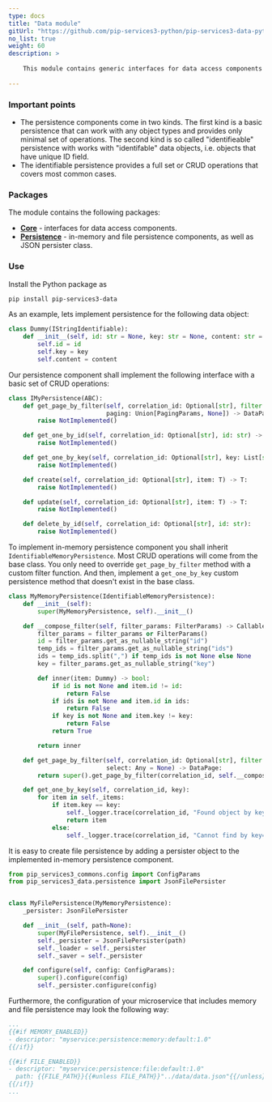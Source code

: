 ```yaml
---
type: docs
title: "Data module"
gitUrl: "https://github.com/pip-services3-python/pip-services3-data-python"
no_list: true
weight: 60
description: > 
  
    This module contains generic interfaces for data access components as well as abstract implementations for in-memory and file persistence.      
 
---
```


### Important points
* The persistence components come in two kinds. The first kind is a basic persistence that can work with any object types and provides only minimal set of operations. The second kind is so called "identifieable" persistence with works with "identifable" data objects, i.e. objects that have unique ID field. 
* The identifiable persistence provides a full set or CRUD operations that covers most common cases.


### Packages

The module contains the following packages:

* [**Core**](core) - interfaces for data access components. 
* [**Persistence**](persistence) - in-memory and file persistence components, as well as JSON persister class.


### Use

Install the Python package as
```bash
pip install pip-services3-data
```

As an example, lets implement persistence for the following data object:

```python
class Dummy(IStringIdentifiable):
    def __init__(self, id: str = None, key: str = None, content: str = None):
        self.id = id
        self.key = key
        self.content = content
```

Our persistence component shall implement the following interface with a basic set of CRUD operations:

```python
class IMyPersistence(ABC):
    def get_page_by_filter(self, correlation_id: Optional[str], filter: Any,
                           paging: Union[PagingParams, None]) -> DataPage:
        raise NotImplemented()

    def get_one_by_id(self, correlation_id: Optional[str], id: str) -> T:
        raise NotImplemented()

    def get_one_by_key(self, correlation_id: Optional[str], key: List[str]) -> T:
        raise NotImplemented()

    def create(self, correlation_id: Optional[str], item: T) -> T:
        raise NotImplemented()

    def update(self, correlation_id: Optional[str], item: T) -> T:
        raise NotImplemented()

    def delete_by_id(self, correlation_id: Optional[str], id: str):
        raise NotImplemented()

```

To implement in-memory persistence component you shall inherit `IdentifiableMemoryPersistence`. 
Most CRUD operations will come from the base class. You only need to override `get_page_by_filter` method with a custom filter function.
And then, implement a `get_one_by_key` custom persistence method that doesn't exist in the base class.

```python
class MyMemoryPersistence(IdentifiableMemoryPersistence):
    def __init__(self):
        super(MyMemoryPersistence, self).__init__()

    def __compose_filter(self, filter_params: FilterParams) -> Callable[[Dummy], bool]:
        filter_params = filter_params or FilterParams()
        id = filter_params.get_as_nullable_string("id")
        temp_ids = filter_params.get_as_nullable_string("ids")
        ids = temp_ids.split(",") if temp_ids is not None else None
        key = filter_params.get_as_nullable_string("key")

        def inner(item: Dummy) -> bool:
            if id is not None and item.id != id:
                return False
            if ids is not None and item.id in ids:
                return False
            if key is not None and item.key != key:
                return False
            return True

        return inner

    def get_page_by_filter(self, correlation_id: Optional[str], filter: Any, paging: PagingParams, sort: Any = None,
                           select: Any = None) -> DataPage:
        return super().get_page_by_filter(correlation_id, self.__compose_filter(filter), paging, sort, select)

    def get_one_by_key(self, correlation_id, key):
        for item in self._items:
            if item.key == key:
                self._logger.trace(correlation_id, "Found object by key={}", key)
                return item
            else:
                self._logger.trace(correlation_id, "Cannot find by key={}", key)

```

It is easy to create file persistence by adding a persister object to the implemented in-memory persistence component.

```python
from pip_services3_commons.config import ConfigParams
from pip_services3_data.persistence import JsonFilePersister


class MyFilePersistence(MyMemoryPersistence):
    _persister: JsonFilePersister

    def __init__(self, path=None):
        super(MyFilePersistence, self).__init__()
        self._persister = JsonFilePersister(path)
        self._loader = self._persister
        self._saver = self._persister

    def configure(self, config: ConfigParams):
        super().configure(config)
        self._persister.configure(config)
```

Furthermore, the configuration of your microservice that includes memory and file persistence may look the following way:

```yaml
...
{{#if MEMORY_ENABLED}}
- descriptor: "myservice:persistence:memory:default:1.0"
{{/if}}

{{#if FILE_ENABLED}}
- descriptor: "myservice:persistence:file:default:1.0"
  path: {{FILE_PATH}}{{#unless FILE_PATH}}"../data/data.json"{{/unless}}
{{/if}}
...
```
